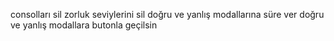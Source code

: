 consolları sil
zorluk seviylerini sil
doğru ve yanlış modallarına süre ver
doğru ve yanlış modallara butonla geçilsin
